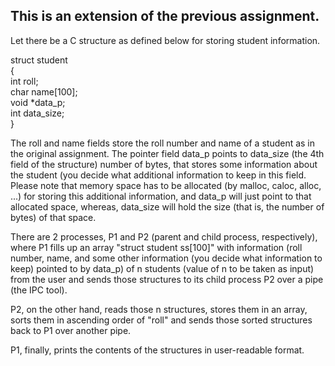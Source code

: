 ## This is an extension of the previous assignment.

Let there be a C structure as defined below for storing student information.

struct student    
{   
         int roll;    
         char name[100];    
         void *data_p;     
         int data_size;     
}    

The roll and name fields store the roll number and name of a student as in the original assignment. The pointer field data_p points to data_size (the 4th field of the structure) number of bytes, that stores some information about the student (you decide what additional information to keep in this field. Please note that memory space has to be allocated (by malloc, caloc, alloc, ...) for storing this additional information, and data_p will just point to that allocated space, whereas, data_size will hold the size (that is, the number of bytes) of that space.

There are 2 processes, P1 and P2 (parent and child process, respectively), where P1 fills up an array "struct student ss[100]" with information (roll number, name, and some other information (you decide what information to keep) pointed to by data_p) of n students (value of n to be taken as input) from the user and sends those structures to its child process P2 over a pipe (the IPC tool).

P2, on the other hand, reads those n structures, stores them in an array, sorts them in ascending order of "roll" and sends those sorted structures back to P1 over another pipe.

P1, finally, prints the contents of the structures in user-readable format.
